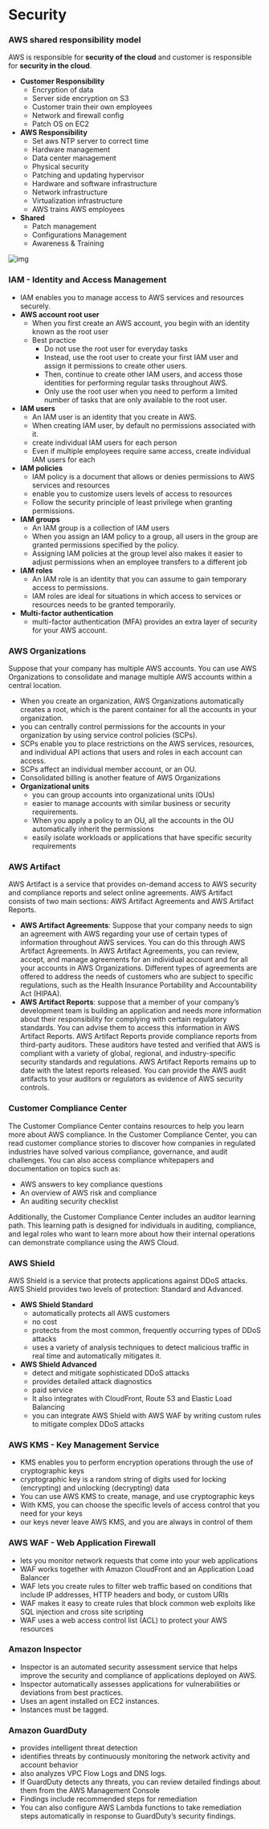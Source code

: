 # Security

### AWS shared responsibility model
AWS is responsible for **security of the cloud** and customer is responsible for **security in the cloud**.
  - **Customer Responsibility**
      - Encryption of data
      - Server side encryption on S3
      - Customer train their own employees
      - Network and firewall config
      - Patch OS on EC2
  - **AWS Responsibility**
      - Set aws NTP server to correct time
      - Hardware management
      - Data center management
      - Physical security
      - Patching and updating hypervisor
      - Hardware and software infrastructure
      - Network infrastructure
      - Virtualization infrastructure
      - AWS trains AWS employees
  - **Shared**
      - Patch management
      - Configurations Management
      - Awareness & Training
      
![img](https://github.com/SbrTa/AWS/blob/main/Images/aws-shared-responsibility.png)


### IAM - Identity and Access Management
  - IAM enables you to manage access to AWS services and resources securely.
  - **AWS account root user**
    - When you first create an AWS account, you begin with an identity known as the root user 
    - Best practice
      - Do not use the root user for everyday tasks
      - Instead, use the root user to create your first IAM user and assign it permissions to create other users.
      - Then, continue to create other IAM users, and access those identities for performing regular tasks throughout AWS. 
      - Only use the root user when you need to perform a limited number of tasks that are only available to the root user.
  - **IAM users**
    - An IAM user is an identity that you create in AWS.
    - When creating IAM user, by default no permissions associated with it.
    - create individual IAM users for each person
    - Even if multiple employees require same access, create individual IAM users for each
  - **IAM policies**
    - IAM policy is a document that allows or denies permissions to AWS services and resources
    - enable you to customize users levels of access to resources
    - Follow the security principle of least privilege when granting permissions.
  - **IAM groups**
    - An IAM group is a collection of IAM users
    - When you assign an IAM policy to a group, all users in the group are granted permissions specified by the policy.
    - Assigning IAM policies at the group level also makes it easier to adjust permissions when an employee transfers to a different job
  - **IAM roles**
    - An IAM role is an identity that you can assume to gain temporary access to permissions.
    - IAM roles are ideal for situations in which access to services or resources needs to be granted temporarily.
  - **Multi-factor authentication**
    - multi-factor authentication (MFA) provides an extra layer of security for your AWS account.

### AWS Organizations
Suppose that your company has multiple AWS accounts. You can use AWS Organizations to consolidate and manage multiple AWS accounts within a central location.
  - When you create an organization, AWS Organizations automatically creates a root, which is the parent container for all the accounts in your organization. 
  - you can centrally control permissions for the accounts in your organization by using service control policies (SCPs).
  - SCPs enable you to place restrictions on the AWS services, resources, and individual API actions that users and roles in each account can access.
  - SCPs affect an individual member account, or an OU.
  - Consolidated billing is another feature of AWS Organizations
  - **Organizational units**
    - you can group accounts into organizational units (OUs)
    - easier to manage accounts with similar business or security requirements.
    - When you apply a policy to an OU, all the accounts in the OU automatically inherit the permissions
    - easily isolate workloads or applications that have specific security requirements

### AWS Artifact
AWS Artifact is a service that provides on-demand access to AWS security and compliance reports and select online agreements. AWS Artifact consists of two main sections: AWS Artifact Agreements and AWS Artifact Reports.
  - **AWS Artifact Agreements**: Suppose that your company needs to sign an agreement with AWS regarding your use of certain types of information throughout AWS services. You can do this through AWS Artifact Agreements. In AWS Artifact Agreements, you can review, accept, and manage agreements for an individual account and for all your accounts in AWS Organizations. Different types of agreements are offered to address the needs of customers who are subject to specific regulations, such as the Health Insurance Portability and Accountability Act (HIPAA).
  - **AWS Artifact Reports**: suppose that a member of your company’s development team is building an application and needs more information about their responsibility for complying with certain regulatory standards. You can advise them to access this information in AWS Artifact Reports. AWS Artifact Reports provide compliance reports from third-party auditors. These auditors have tested and verified that AWS is compliant with a variety of global, regional, and industry-specific security standards and regulations. AWS Artifact Reports remains up to date with the latest reports released. You can provide the AWS audit artifacts to your auditors or regulators as evidence of AWS security controls. 

### Customer Compliance Center
The Customer Compliance Center contains resources to help you learn more about AWS compliance. In the Customer Compliance Center, you can read customer compliance stories to discover how companies in regulated industries have solved various compliance, governance, and audit challenges. You can also access compliance whitepapers and documentation on topics such as:
  - AWS answers to key compliance questions
  - An overview of AWS risk and compliance
  - An auditing security checklist

Additionally, the Customer Compliance Center includes an auditor learning path. This learning path is designed for individuals in auditing, compliance, and legal roles who want to learn more about how their internal operations can demonstrate compliance using the AWS Cloud.

### AWS Shield
AWS Shield is a service that protects applications against DDoS attacks. AWS Shield provides two levels of protection: Standard and Advanced.
  - **AWS Shield Standard**
    - automatically protects all AWS customers 
    - no cost 
    - protects from the most common, frequently occurring types of DDoS attacks
    - uses a variety of analysis techniques to detect malicious traffic in real time and automatically mitigates it. 
  - **AWS Shield Advanced**
    - detect and mitigate sophisticated DDoS attacks
    - provides detailed attack diagnostics 
    - paid service
    - It also integrates with CloudFront, Route 53 and Elastic Load Balancing
    - you can integrate AWS Shield with AWS WAF by writing custom rules to mitigate complex DDoS attacks

### AWS KMS - Key Management Service
  - KMS enables you to perform encryption operations through the use of cryptographic keys
  - cryptographic key is a random string of digits used for locking (encrypting) and unlocking (decrypting) data
  - You can use AWS KMS to create, manage, and use cryptographic keys
  - With KMS, you can choose the specific levels of access control that you need for your keys
  - our keys never leave AWS KMS, and you are always in control of them

### AWS WAF - Web Application Firewall
  - lets you monitor network requests that come into your web applications
  - WAF works together with Amazon CloudFront and an Application Load Balancer
  - WAF lets you create rules to filter web traffic based on conditions that include IP addresses, HTTP headers and body, or custom URIs
  - WAF makes it easy to create rules that block common web exploits like SQL injection and cross site scripting
  - WAF uses a web access control list (ACL) to protect your AWS resources

### Amazon Inspector
  - Inspector is an automated security assessment service that helps improve the security and compliance of applications deployed on AWS.
  - Inspector automatically assesses applications for vulnerabilities or deviations from best practices.
  - Uses an agent installed on EC2 instances.
  - Instances must be tagged.

### Amazon GuardDuty
  - provides intelligent threat detection
  - identifies threats by continuously monitoring the network activity and account behavior
  - also analyzes VPC Flow Logs and DNS logs.
  - If GuardDuty detects any threats, you can review detailed findings about them from the AWS Management Console
  - Findings include recommended steps for remediation
  - You can also configure AWS Lambda functions to take remediation steps automatically in response to GuardDuty’s security findings.
